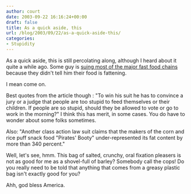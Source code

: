 ```yaml
---
author: court
date: 2003-09-22 16:16:24+00:00
draft: false
title: As a quick aside, this
url: /blog/2003/09/22/as-a-quick-aside-this/
categories:
- Stupidity
---
```


As a quick aside, this is still percolating along, although I heard about it quite a while ago.  Some guy is [suing most of the major fast food chains](http://abcnews.go.com/sections/us/DailyNews/fatsuit020725.html) because they didn't tell him their food is fattening.

I mean come on.

Best quotes from the article though : "To win his suit he has to convince a jury or a judge that people are too stupid to feed themselves or their children. If people are so stupid, should they be allowed to vote or go to work in the morning?"  I think this has merit, in some cases.  You do have to wonder about some folks sometimes.

Also:  "Another class action law suit claims that the makers of the corn and rice puff snack food "Pirates' Booty" under-represented its fat content by more than 340 percent."

Well, let's see, hmm.  This bag of salted, crunchy, oral fixation pleasers is not as good for me as a shovel-full of barley?  Somebody call the cops!  Do you really need to be told that anything that comes from a greasy plastic bag isn't exactly good for you?

Ahh, god bless America.
